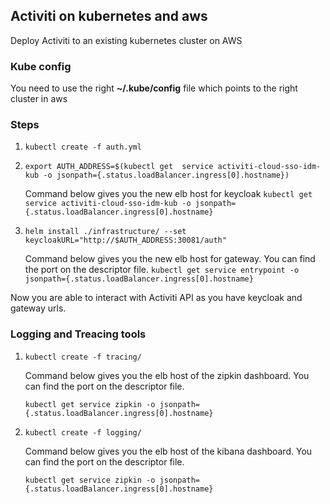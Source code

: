 ## Activiti on kubernetes and aws

Deploy Activiti to an existing kubernetes cluster on AWS

### Kube config

You need to use the right **~/.kube/config** file which points to the right cluster in aws
 
### Steps

1. `kubectl create -f auth.yml`

2. `export AUTH_ADDRESS=$(kubectl get  service activiti-cloud-sso-idm-kub -o jsonpath={.status.loadBalancer.ingress[0].hostname})`

   Command below gives you the new elb host for keycloak
   `kubectl get  service activiti-cloud-sso-idm-kub -o jsonpath={.status.loadBalancer.ingress[0].hostname}`

3. `helm install ./infrastructure/ --set keycloakURL="http://$AUTH_ADDRESS:30081/auth"`

    Command below gives you the new elb host for gateway. You can find the port on the descriptor file.
    `kubectl get service entrypoint -o jsonpath={.status.loadBalancer.ingress[0].hostname}`

Now you are able to interact with Activiti API as you have keycloak and gateway urls.

### Logging and Treacing tools

1. `kubectl create -f tracing/`

    Command below gives you the elb host of the zipkin dashboard. You can find the port on the descriptor file.

    `kubectl get service zipkin -o jsonpath={.status.loadBalancer.ingress[0].hostname}`

2.  `kubectl create -f logging/`

    Command below gives you the elb host of the kibana dashboard. You can find the port on the descriptor file.
    
    `kubectl get service zipkin -o jsonpath={.status.loadBalancer.ingress[0].hostname}`
